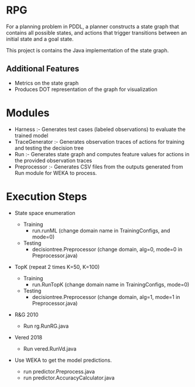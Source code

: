 # RPG
For a planning problem in PDDL, a planner constructs a state graph that contains all possible states, and actions that trigger transitions between an initial state and a goal state.

This project is contains the Java implementation of the state graph.

## Additional Features
* Metrics on the state graph
* Produces DOT representation of the graph for visualization

# Modules
* Harness :- Generates test cases (labeled observations) to evaluate the trained model
* TraceGenerator :- Generates observation traces of actions for training and testing the decision tree
* Run :- Generates state graph and computes feature values for actions in the provided observation traces
* Preprocessor :- Generates CSV files from the outputs generated from Run module for WEKA to process.

# Execution Steps
* State space enumeration
    * Training
        - run.runML (change domain name in TrainingConfigs, and mode=0)
    * Testing
        - decisiontree.Preprocessor (change domain, alg=0, mode=0 in Preprocessor.java)
* TopK (repeat 2 times K=50, K=100)
    * Training
        - run.RunTopK (change domain name in TrainingConfigs, mode=0)
    * Testing
        - decisiontree.Preprocessor (change domain, alg=1, mode=1 in Preprocessor.java)
* R&G 2010
    - Run rg.RunRG.java
* Vered 2018
    - Run vered.RunVd.java


* Use WEKA to get the model predictions.
    * run predictor.Preprocess.java
    * run predictor.AccuracyCalculator.java
    
